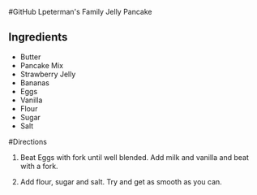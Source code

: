 #GitHub Lpeterman's Family Jelly Pancake

## Ingredients
- Butter
- Pancake Mix
- Strawberry Jelly
- Bananas
- Eggs
- Vanilla
- Flour
- Sugar
- Salt

#Directions
1. Beat Eggs with fork until well blended. Add milk and vanilla and beat with a fork.

2. Add flour, sugar and salt. Try and get as smooth as you can.
